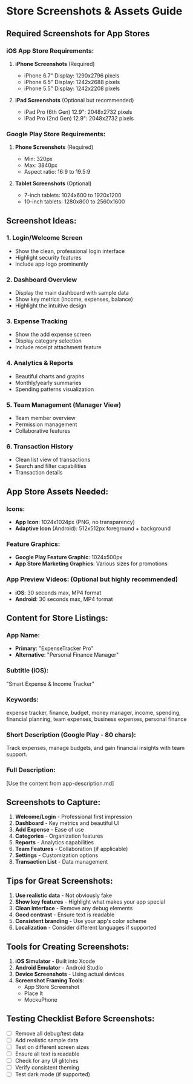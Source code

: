 # Store Screenshots & Assets Guide

## Required Screenshots for App Stores

### iOS App Store Requirements:
1. **iPhone Screenshots** (Required)
   - iPhone 6.7" Display: 1290x2796 pixels
   - iPhone 6.5" Display: 1242x2688 pixels
   - iPhone 5.5" Display: 1242x2208 pixels

2. **iPad Screenshots** (Optional but recommended)
   - iPad Pro (6th Gen) 12.9": 2048x2732 pixels
   - iPad Pro (2nd Gen) 12.9": 2048x2732 pixels

### Google Play Store Requirements:
1. **Phone Screenshots** (Required)
   - Min: 320px
   - Max: 3840px
   - Aspect ratio: 16:9 to 19.5:9

2. **Tablet Screenshots** (Optional)
   - 7-inch tablets: 1024x600 to 1920x1200
   - 10-inch tablets: 1280x800 to 2560x1600

## Screenshot Ideas:

### 1. Login/Welcome Screen
- Show the clean, professional login interface
- Highlight security features
- Include app logo prominently

### 2. Dashboard Overview
- Display the main dashboard with sample data
- Show key metrics (income, expenses, balance)
- Highlight the intuitive design

### 3. Expense Tracking
- Show the add expense screen
- Display category selection
- Include receipt attachment feature

### 4. Analytics & Reports
- Beautiful charts and graphs
- Monthly/yearly summaries
- Spending patterns visualization

### 5. Team Management (Manager View)
- Team member overview
- Permission management
- Collaborative features

### 6. Transaction History
- Clean list view of transactions
- Search and filter capabilities
- Transaction details

## App Store Assets Needed:

### Icons:
- **App Icon**: 1024x1024px (PNG, no transparency)
- **Adaptive Icon** (Android): 512x512px foreground + background

### Feature Graphics:
- **Google Play Feature Graphic**: 1024x500px
- **App Store Marketing Graphics**: Various sizes for promotions

### App Preview Videos: (Optional but highly recommended)
- **iOS**: 30 seconds max, MP4 format
- **Android**: 30 seconds max, MP4 format

## Content for Store Listings:

### App Name:
- **Primary**: "ExpenseTracker Pro"
- **Alternative**: "Personal Finance Manager"

### Subtitle (iOS):
"Smart Expense & Income Tracker"

### Keywords:
expense tracker, finance, budget, money manager, income, spending, financial planning, team expenses, business expenses, personal finance

### Short Description (Google Play - 80 chars):
Track expenses, manage budgets, and gain financial insights with team support.

### Full Description:
[Use the content from app-description.md]

## Screenshots to Capture:

1. **Welcome/Login** - Professional first impression
2. **Dashboard** - Key metrics and beautiful UI
3. **Add Expense** - Ease of use
4. **Categories** - Organization features
5. **Reports** - Analytics capabilities
6. **Team Features** - Collaboration (if applicable)
7. **Settings** - Customization options
8. **Transaction List** - Data management

## Tips for Great Screenshots:

1. **Use realistic data** - Not obviously fake
2. **Show key features** - Highlight what makes your app special
3. **Clean interface** - Remove any debug elements
4. **Good contrast** - Ensure text is readable
5. **Consistent branding** - Use your app's color scheme
6. **Localization** - Consider different languages if supported

## Tools for Creating Screenshots:

1. **iOS Simulator** - Built into Xcode
2. **Android Emulator** - Android Studio
3. **Device Screenshots** - Using actual devices
4. **Screenshot Framing Tools**:
   - App Store Screenshot
   - Place It
   - MockuPhone

## Testing Checklist Before Screenshots:

- [ ] Remove all debug/test data
- [ ] Add realistic sample data
- [ ] Test on different screen sizes
- [ ] Ensure all text is readable
- [ ] Check for any UI glitches
- [ ] Verify consistent theming
- [ ] Test dark mode (if supported)
